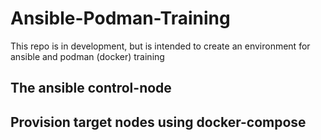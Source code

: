 # Ansible-Podman-Training
This repo is in development, but is intended to create an environment for ansible and podman (docker) training

## The ansible control-node

## Provision target nodes using docker-compose
